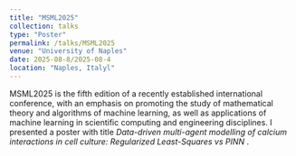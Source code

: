 ```yaml
---
title: "MSML2025"
collection: talks
type: "Poster"
permalink: /talks/MSML2025
venue: "University of Naples"
date: 2025-08-8/2025-08-4
location: "Naples, Italyl"
---
```


MSML2025 is the fifth edition of a recently established international conference, with an emphasis on promoting the study of mathematical theory and algorithms of machine learning, as well as applications of machine learning in scientific computing and engineering disciplines. I presented a poster with title <em> Data-driven multi-agent modelling of calcium interactions in cell culture: Regularized Least-Squares vs PINN</em> . 

